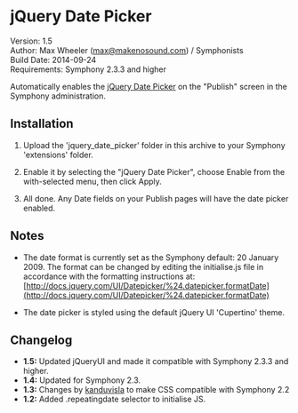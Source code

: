 # jQuery Date Picker #

Version: 1.5  
Author: Max Wheeler (max@makenosound.com) / Symphonists  
Build Date: 2014-09-24  
Requirements: Symphony 2.3.3 and higher

Automatically enables the [jQuery Date Picker](http://docs.jquery.com/UI/Datepicker) on the "Publish" screen in the Symphony administration.

## Installation ##

1. Upload the 'jquery_date_picker' folder in this archive to your Symphony 'extensions' folder.

2. Enable it by selecting the "jQuery Date Picker", choose Enable from the with-selected menu, then click Apply.

3. All done. Any Date fields on your Publish pages will have the date picker enabled.

## Notes

* The date format is currently set as the Symphony default: 20 January 2009. The format can be changed by editing the initialise.js file in accordance with the formatting instructions at: [http://docs.jquery.com/UI/Datepicker/%24.datepicker.formatDate](http://docs.jquery.com/UI/Datepicker/%24.datepicker.formatDate)

* The date picker is styled using the default jQuery UI 'Cupertino' theme.

## Changelog ##
- **1.5:** Updated jQueryUI and made it compatible with Symphony 2.3.3 and higher. 
- **1.4:** Updated for Symphony 2.3.
- **1.3:** Changes by [kanduvisla](http://github.com/kanduvisla/) to make CSS compatible with Symphony 2.2
- **1.2:** Added .repeatingdate selector to initialise JS.
